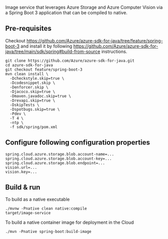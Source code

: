 Image service that leverages Azure Storage and Azure Computer Vision via a Spring Boot 3 application that can be compiled to native.

## Pre-requisites

Checkout https://github.com/Azure/azure-sdk-for-java/tree/feature/spring-boot-3 and install it by following https://github.com/Azure/azure-sdk-for-java/tree/main/sdk/spring#build-from-source instructions.

```
git clone https://github.com/Azure/azure-sdk-for-java.git
cd azure-sdk-for-java
git checkout feature/spring-boot-3
mvn clean install \
  -Dcheckstyle.skip=true \
  -Dcodesnippet.skip \
  -Denforcer.skip \
  -Djacoco.skip=true \
  -Dmaven.javadoc.skip=true \
  -Drevapi.skip=true \
  -DskipTests \
  -Dspotbugs.skip=true \
  -Pdev \
  -T 4 \
  -ntp \
  -f sdk/spring/pom.xml
```

## Configure following configuration properties

```
spring.cloud.azure.storage.blob.account-name=...
spring.cloud.azure.storage.blob.account-key=...
spring.cloud.azure.storage.blob.endpoint=...
vision.url=...
vision.key=...
```

## Build & run

To build as a native executable
```
./mvnw -Pnative clean native:compile
target/image-service
```

To build a native container image for deployment in the Cloud
```
./mvn -Pnative spring-boot:build-image
```